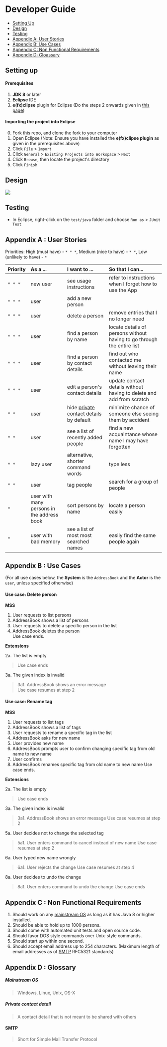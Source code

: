 # Developer Guide

* [Setting Up](#setting-up)
* [Design](#design)
* [Testing](#testing)
* [Appendix A: User Stories](#appendix-a--user-stories)
* [Appendix B: Use Cases](#appendix-b--use-cases)
* [Appendix C: Non Functional Requirements](#appendix-c--non-functional-requirements)
* [Appendix D: Gloassary](#appendix-d--glossary)

## Setting up

#### Prerequisites

1. **JDK 8** or later
2. **Eclipse** IDE
3. **e(fx)clipse** plugin for Eclipse (Do the steps 2 onwards given in
   [this page](http://www.eclipse.org/efxclipse/install.html#for-the-ambitious))


#### Importing the project into Eclipse

0. Fork this repo, and clone the fork to your computer
1. Open Eclipse (Note: Ensure you have installed the **e(fx)clipse plugin** as given in the prerequisites above)
2. Click `File` > `Import`
3. Click `General` > `Existing Projects into Workspace` > `Next`
4. Click `Browse`, then locate the project's directory
5. Click `Finish`

## Design
<img src="images/mainClassDiagram.png"/>

## Testing

* In Eclipse, right-click on the `test/java` folder and choose `Run as` > `JUnit Test`

## Appendix A : User Stories

Priorities: High (must have) - `* * *`, Medium (nice to have)  - `* *`,  Low (unlikely to have) - `*`


Priority | As a ... | I want to ... | So that I can...
-------- | :-------- | :--------- | :-----------
`* * *` | new user | see usage instructions | refer to instructions when I forget how to use the App
`* * *` | user | add a new person |
`* * *` | user | delete a person | remove entries that I no longer need
`* * *` | user | find a person by name | locate details of persons without having to go through the entire list
`* * *` | user | find a person by contact details | find out who contacted me without leaving their name
`* * *` | user | edit a person's contact details | update contact details without having to delete and add from scratch
`* *` | user | hide [private contact details](#private-contact-detail) by default | minimize chance of someone else seeing them by accident
`* *` | user | see a list of recently added people | find a new acquaintance whose name I may have forgotten
`* *` | lazy user | alternative, shorter command words | type less 
`* *` | user| tag people | search for a group of people
`*` | user with many persons in the address book | sort persons by name | locate a person easily
`*` | user with bad memory | see a list of most most searched names | easily find the same people again


## Appendix B : Use Cases

(For all use cases below, the **System** is the `AddressBook` and the **Actor** is the `user`, unless specified otherwise)

#### Use case: Delete person

**MSS**

1. User requests to list persons
2. AddressBook shows a list of persons
3. User requests to delete a specific person in the list
4. AddressBook deletes the person <br>
Use case ends.

**Extensions**

2a. The list is empty

> Use case ends

3a. The given index is invalid

> 3a1. AddressBook shows an error message <br>
  Use case resumes at step 2

#### Use case: Rename tag

**MSS**

1. User requests to list tags
2. AddressBook shows a list of tags
3. User requests to rename a specific tag in the list
4. AddressBook asks for new name
5. User provides new name
6. AddressBook prompts user to confirm changing specific tag from old name to new name
7. User confirms
8. AddressBook renames specific tag from old name to new name
Use case ends.

**Extensions**

2a. The list is empty

> Use case ends

3a. The given index is invalid

> 3a1. AddressBook shows an error message
  Use case resumes at step 2
  
5a. User decides not to change the selected tag

> 5a1. User enters command to cancel instead of new name
  Use case resumes at step 2
  
6a. User typed new name wrongly

> 6a1. User rejects the change
  Use case resumes at step 4
  
8a. User decides to undo the change

> 8a1. User enters command to undo the change
  Use case ends
  
## Appendix C : Non Functional Requirements

1. Should work on any [mainstream OS](#mainstream-os) as long as it has Java 8 or higher installed.
2. Should be able to hold up to 1000 persons.
3. Should come with automated unit tests and open source code.
4. Should favor DOS style commands over Unix-style commands.
5. Should start up within one second.
6. Should accept email address up to 254 characters. (Maximum length of email addresses as of [SMTP](#SMTP) RFC5321 standards)

## Appendix D : Glossary

##### Mainstream OS

> Windows, Linux, Unix, OS-X

##### Private contact detail

> A contact detail that is not meant to be shared with others

#### SMTP

> Short for Simple Mail Transfer Protocol